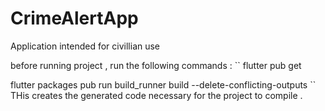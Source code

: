 # CrimeAlertApp
Application intended for civillian use 

before running project , run the following commands :
``
flutter pub get


flutter packages pub run build_runner build --delete-conflicting-outputs
``
THis creates the generated code necessary for the project to compile .

